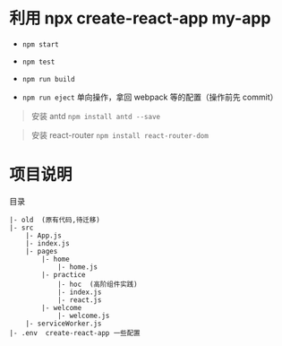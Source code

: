 # 利用 npx create-react-app my-app 

- `npm start`

- `npm test`

- `npm run build`

- `npm run eject` 单向操作，拿回 webpack 等的配置（操作前先 commit）

> 安装 antd 
`npm install antd --save`

> 安装 react-router
`npm install react-router-dom`

# 项目说明

目录
```
|- old  (原有代码,待迁移)
|- src
    |- App.js
    |- index.js
    |- pages
        |- home
            |- home.js
        |- practice
            |- hoc  (高阶组件实践)
            |- index.js
            |- react.js
        |- welcome
            |- welcome.js
    |- serviceWorker.js
|- .env  create-react-app 一些配置
```
